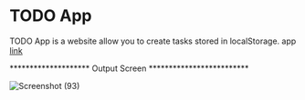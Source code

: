 # TODO App
TODO App is a website allow you to create tasks stored in localStorage. 
app [link](https://ahmadeleiwa.github.io/TodoList/)

******************** Output Screen *************************

![Screenshot (93)](https://user-images.githubusercontent.com/92240772/236019415-67e3cfc0-ff4a-41df-8caa-1fb4c9013c9c.png)
